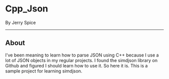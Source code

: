 # Cpp_Json

By Jerry Spice

---

## About

I've been meaning to learn how to parse JSON using C++ because I use a lot of JSON objects in my regular projects. I found the simdjson library on Github and figured I should learn how to use it. So here it is. This is a sample project for learning simdjson.
